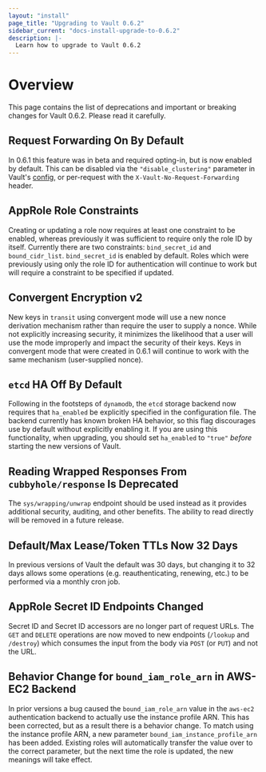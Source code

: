 ```yaml
---
layout: "install"
page_title: "Upgrading to Vault 0.6.2"
sidebar_current: "docs-install-upgrade-to-0.6.2"
description: |-
  Learn how to upgrade to Vault 0.6.2
---
```


# Overview

This page contains the list of deprecations and important or breaking changes
for Vault 0.6.2. Please read it carefully.

## Request Forwarding On By Default

In 0.6.1 this feature was in beta and required opting-in, but is now enabled by
default. This can be disabled via the `"disable_clustering"` parameter in
Vault's [config](https://www.vaultproject.io/docs/config/index.html), or
per-request with the `X-Vault-No-Request-Forwarding` header.

## AppRole Role Constraints

Creating or updating a role now requires at least one constraint to be enabled,
whereas previously it was sufficient to require only the role ID by itself.
Currently there are two constraints: `bind_secret_id` and `bound_cidr_list`.
`bind_secret_id` is enabled by default. Roles which were previously using only
the role ID for authentication will continue to work but will require a
constraint to be specified if updated.

## Convergent Encryption v2

New keys in `transit` using convergent mode will use a new nonce derivation
mechanism rather than require the user to supply a nonce. While not explicitly
increasing security, it minimizes the likelihood that a user will use the mode
improperly and impact the security of their keys. Keys in convergent mode that
were created in 0.6.1 will continue to work with the same mechanism
(user-supplied nonce).

## `etcd` HA Off By Default

Following in the footsteps of `dynamodb`, the `etcd` storage backend now
requires that `ha_enabled` be explicitly specified in the configuration file.
The backend currently has known broken HA behavior, so this flag discourages
use by default without explicitly enabling it. If you are using this
functionality, when upgrading, you should set `ha_enabled` to `"true"` *before*
starting the new versions of Vault.

## Reading Wrapped Responses From `cubbyhole/response` Is Deprecated

The `sys/wrapping/unwrap` endpoint should be used instead as it provides
additional security, auditing, and other benefits. The ability to read directly
will be removed in a future release.

## Default/Max Lease/Token TTLs Now 32 Days

In previous versions of Vault the default was 30 days, but changing it to 32
days allows some operations (e.g. reauthenticating, renewing, etc.) to be
performed via a monthly cron job.

## AppRole Secret ID Endpoints Changed

Secret ID and Secret ID accessors are no longer part of request URLs. The `GET`
and `DELETE` operations are now moved to new endpoints (`/lookup` and
`/destroy`) which consumes the input from the body via `POST` (or `PUT`) and
not the URL.

## Behavior Change for `bound_iam_role_arn` in AWS-EC2 Backend

In prior versions a bug caused the `bound_iam_role_arn` value in the `aws-ec2`
authentication backend to actually use the instance profile ARN.  This has been
corrected, but as a result there is a behavior change. To match using the
instance profile ARN, a new parameter `bound_iam_instance_profile_arn` has been
added. Existing roles will automatically transfer the value over to the correct
parameter, but the next time the role is updated, the new meanings will take
effect.
